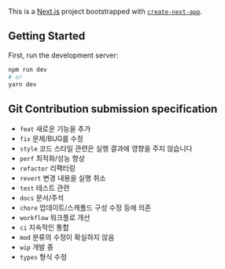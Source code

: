 This is a [Next.js](https://nextjs.org/) project bootstrapped with [`create-next-app`](https://github.com/vercel/next.js/tree/canary/packages/create-next-app).

## Getting Started

First, run the development server:

```bash
npm run dev
# or
yarn dev
```

## Git Contribution submission specification

- `feat` 새로운 기능을 추가
- `fix` 문제/BUG를 수정
- `style` 코드 스타일 관련은 실행 결과에 영향을 주지 않습니다
- `perf` 최적화/성능 향상
- `refactor` 리팩터링
- `revert` 변경 내용을 실행 취소
- `test` 테스트 관련
- `docs` 문서/주석
- `chore` 업데이트/스캐폴드 구성 수정 등에 의존
- `workflow` 워크플로 개선
- `ci` 지속적인 통합
- `mod` 분류의 수정이 확실하지 않음
- `wip` 개발 중
- `types` 형식 수정
